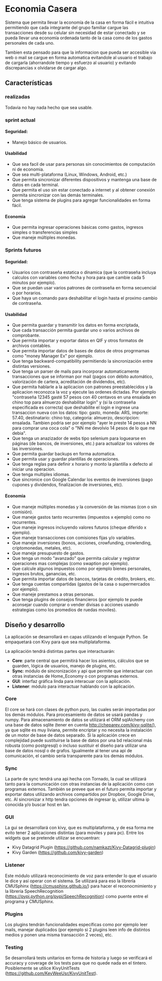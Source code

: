 # Economia Casera

Sistema que permita llevar la economía de la casa en forma fácil e intuitiva permitiendo que cada integrante del grupo familiar cargue las transacciones desde su celular sin necesidad de estar conectado y se pueda llevar una economía ordenada tanto de la casa como de los gastos personales de cada uno.

Tambien esta pensado para que la informacion que pueda ser accesible via web o mail se cargue en forma automatica evitandole al usuario el trabajo de cargarla (ahorrandole tiempo y esfuerzo al usuario) y evitando discrepancias x olvidarse de cargar algo.

## Características

### realizadas
Todavia no hay nada hecho que sea usable.

### sprint actual

#### Seguridad:
- Manejo básico de usuarios.

#### Usabilidad

- Que sea facil de usar para personas sin conocimientos de computación ni de economia.
- Que sea multi-plataforma (Linux, Windows, Android, etc.)
- Que permita sincronizar diferentes dispositivos y mantenga una base de datos en cada terminal.
- Que permita el uso sin estar conectado a internet y al obtener conexión permita sincronizar con las demás terminales.
- Que tenga sistema de plugins para agregar funcionalidades en forma fácil.

#### Economia

- Que permita ingresar operaciones básicas como gastos, ingresos simples o transferencias simples
- Que maneje múltiples monedas.

### Sprints futuros

#### Seguridad:
- Usuarios con contraseña estatica o dinamica (que la contraseña incluya calculos con variables como fecha y hora para que cambie cada 5 minutos por ejemplo).
- Que se puedan usar varios patrones de contraseña en forma secuencial o por horarios.
- Que haya un comando para deshabilitar el login hasta el proximo cambio de contraseña.

#### Usabilidad

- Que permita guardar y transmitir los datos en forma encriptada,
- Que cada transacción permita guardar uno o varios archivos de comprobante.
- Que permita importar y exportar datos en QIF y otros formatos de archivos contables.
- Que permita importar datos de bases de datos de otros progrmamas como "money Manager Ex" por ejemplo.
- Que tenga backward-compatibility permitiendo la sincronización entre distintas versiones.
- Que tenga un parser de mails para incorporar automaticamente transacciones que se informan por mail (pagos con débito automático, valorización de cartera, acreditación de dividendos, etc).
- Que permita hablarle a la aplicacion con patrones preestablecidos y la aplicacion reconozca la voz y ejecute las ordenes dictadas. Por ejemplo "contraseña 12345 gasté 57 pesos con 40 centavos en una ensalada en chino top para almuerzo deshabilitar login" y (si la contraseña especificada es correcta) que deshabilite el login e ingrese una transaccion nueva con los datos: tipo: gasto, moneda: ARS, importe: 57.40, destinatario: chino top, categoria: almuerzo, descripcion: ensalada. Tambien podria ser por ejemplo "ayer le preste 14 pesos a NN para comprar una coca cola" o "NN me devolvio 14 pesos de lo que me debia".
- Que tenga un anazizador de webs tipo selenium para loguearse en páginas (de bancos, de inversiones, etc.) para actualizar los valores de las inversiones.
- Que permita guardar backups en forma automatica.
- Que permita usar y guardar plantillas de operaciones.
- Que tenga reglas para definir x horario y monto la plantilla x defecto al iniciar una operacion.
- Que tenga multiples idiomas.
- Que sincronice con Google Calendar los eventos de inversiones (pago cupones y dividendos, finalizacion de inversiones, etc).

#### Economia

- Que maneje múltiples monedas y la conversión de las mismas (con o sin comisión).
- Que maneje gastos tanto recurrentes (impuestos x ejemplo) como no recurrentes.
- Que maneje ingresos incluyendo valores futuros (cheque diferido x ejemplo).
- Que maneje transacciones con comisiones fijas y/o variables.
- Que maneje inversiones (bonos, acciones, crowfunding, crowlending,  criptomonedas, metales, etc).
- Que maneje presupuesto de gastos.
- Que tenga un modo "avanzado" que permita calcular y registrar operaciones mas complejas (como swaption por ejemplo).
- Que calcule algunos impuestos como por ejemplo bienes personales, ingresos brutos, ganancias, etc.
- Que permita importar datos de bancos, tarjetas de crédito, brokers, etc.
- Que tenga cuentas compartidas (gastos de la casa  o supermercados por ejemplo).
- Que maneje prestamos a otras personas.
- Que tenga plugins de consejos financieros (por ejemplo te puede aconsejar cuando comprar o vender divisas o acciones usando estrategias como los promedios de ruedas moviles).

## Diseño y desarrollo

La aplicación se desarrollará en capas utilizando el lenguaje Python. Se empaquetará con Kivy para que sea multiplataforma.

La aplicación tendrá distintas partes que interactuarán:
- **Core**: parte central que permitirá hacer los asientos, cálculos que se guarden, lógica de usuarios, manejo de plugins, etc.
- **Sync**: módulo de sincronización y api que permite que interactuar con otras instancias de Home_Economy o con programas externos.
- **GUI**: interfaz gráfica linda para interacuar con la aplicación.
- **Listener**: módulo para interactuar hablando con la aplicación.

### Core

El core se hará con clases de python puro, las cuales serán importadas por los demás módulos.
Para procesamiento de datos se usará pandas y numpy.
Para almacenamiento de datos se utilizará el ORM sqlAlchemy con una base de datos sqlite (tener en cuenta http://cheparev.com/kivy-sqlite/), ya que sqlite es muy liviana, permite encriptar y no necesita la instalación de un motor de base de datos separado. Si la aplicación crece en complejidad puede sustituirse la base de datos por una bd relacional más robusta (como postgresql) o incluso sustituir el diseño para utilizar una base de datos nosql o de grafos. Igualmente al tener una api de comunicación, el cambio sería transparente para los demás módulos.

### Sync

La parte de sync tendrá una api hecha con Tornado, la cual se utilizará tanto para la comunicación con otras instancias de la aplicación como con programas externos. También se prevee que en el futuro permita importar y exportar datos utilizando archivos compartidos por Dropbox, Google Drive, etc. Al sincronizar x http tendra opciones de ingresar ip, utilizar ultima ip conocida y/o buscar host en lan.

### GUI

La gui se desarrollará con kivy, que es multiplataforma, y de esa forma me evito tener 2 aplicaciones distintas (para moviles y para pc). Entre los widgets que se pretende utilizar se encuentran:
- Kivy Datagrid Plugin (https://github.com/namkazt/Kivy-Datagrid-plugin)
- Kivy Garden (https://github.com/kivy-garden)

### Listener

Este módulo utilizará reconocimiento de voz para entender lo que el usuario le dice y así operar con el sistema. Se utilizará para eso la librería CMUSphinx (https://cmusphinx.github.io/) para hacer el reconocmimiento y la librería SpeechRecognition (https://pypi.python.org/pypi/SpeechRecognition) como puente entre el programa y CMUSphinx.

### Plugins

Los plugins tendrán funcionalidades específicas como por ejemplo leer mails, manejar duplicados (por ejemplo si 2 plugins leen info de distintos medios y ponen una misma transacción 2 veces), etc.

### Testing
Se desarrollará tests unitarios en forma de historia y luego se verificará el accuracy y coverage de los tests para  que no quede nada en el tintero. Posiblemente se utilice KivyUnitTests (https://github.com/KeyWeeUsr/KivyUnitTest).
